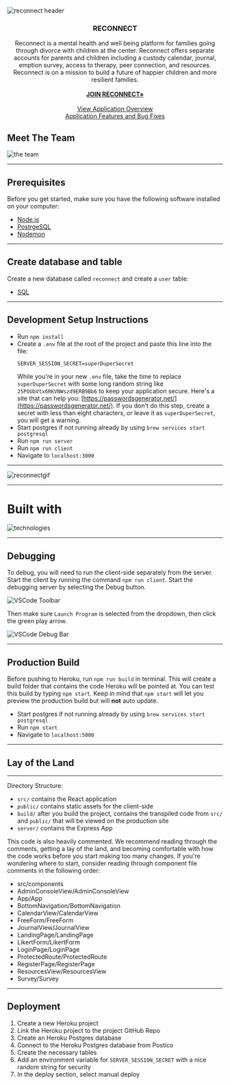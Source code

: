 ![reconnect header](https://github.com/Rhematic/ReConnect/assets/111538729/65fe148a-2687-4999-992b-e7bf422c8bd7)

<h3 align="center">RECONNECT</h3>

  <p align="center">
Reconnect is a mental health and well being platform for families going through divorce with children at the center. Reconnect offers separate accounts for parents and children including a custody calendar, journal, emption survey, access to therapy, peer connection, and resources. Reconnect is on a mission to build a future of happier children and more resilient families. 
    <br />
    <br />
<a href="LINK GOES HERE" target="_blank"><strong>JOIN RECONNECT»</strong></a>
    <br />
    <br />
    <a href="https://docs.google.com/document/d/101jtA3QJ7x5wuVp1GeXgvGrcZB8YwBn9OCv7VVni0n8/edit?usp=sharing" target="_blank">View Application Overview</a>
    <br />
    <a href="https://docs.google.com/document/d/1egaiGiEw7fzemX9nb9pkDb4jfK-DPASXCVSpf4zy5u8/edit?usp=sharing" target="_blank">Application Features and Bug Fixes</a>

   

## Meet The Team

![the team](https://github.com/Rhematic/ReConnect/assets/111538729/a9d3fa4a-0aa0-4f7c-a605-09d59c143e91)

---

## Prerequisites

Before you get started, make sure you have the following software installed on your computer:

- [Node.js](https://nodejs.org/en/)
- [PostrgeSQL](https://www.postgresql.org/)
- [Nodemon](https://nodemon.io/)

--- 

## Create database and table

Create a new database called `reconnect` and create a `user` table:

- [SQL](database.sql)

---

## Development Setup Instructions

- Run `npm install`
- Create a `.env` file at the root of the project and paste this line into the file:
  ```
  SERVER_SESSION_SECRET=superDuperSecret
  ```
  While you're in your new `.env` file, take the time to replace `superDuperSecret` with some long random string like `25POUbVtx6RKVNWszd9ERB9Bb6` to keep your application secure. Here's a site that can help you: [https://passwordsgenerator.net/](https://passwordsgenerator.net/). If you don't do this step, create a secret with less than eight characters, or leave it as `superDuperSecret`, you will get a warning.
- Start postgres if not running already by using `brew services start postgresql`
- Run `npm run server`
- Run `npm run client`
- Navigate to `localhost:3000`

---

![reconnectgif](https://github.com/Rhematic/ReConnect/assets/111538729/dfc674de-119a-4f60-ab43-220709a20001)

---

# Built with

![technologies](https://github.com/Rhematic/ReConnect/assets/111538729/1f188bae-6f4c-4e5d-9e63-1aa2d02479f7)


---

## Debugging

To debug, you will need to run the client-side separately from the server. Start the client by running the command `npm run client`. Start the debugging server by selecting the Debug button.

![VSCode Toolbar](documentation/images/vscode-toolbar.png)

Then make sure `Launch Program` is selected from the dropdown, then click the green play arrow.

![VSCode Debug Bar](documentation/images/vscode-debug-bar.png)

---

## Production Build

Before pushing to Heroku, run `npm run build` in terminal. This will create a build folder that contains the code Heroku will be pointed at. You can test this build by typing `npm start`. Keep in mind that `npm start` will let you preview the production build but will **not** auto update.

- Start postgres if not running already by using `brew services start postgresql`
- Run `npm start`
- Navigate to `localhost:5000`

---

## Lay of the Land

---

Directory Structure:

- `src/` contains the React application
- `public/` contains static assets for the client-side
- `build/` after you build the project, contains the transpiled code from `src/` and `public/` that will be viewed on the production site
- `server/` contains the Express App

This code is also heavily commented. We recommend reading through the comments, getting a lay of the land, and becoming comfortable with how the code works before you start making too many changes. If you're wondering where to start, consider reading through component file comments in the following order:

- src/components
- AdminConsoleView/AdminConsoleView
- App/App
- BottomNavigation/BottomNavigation
- CalendarView/CalendarView
- FreeForm/FreeForm
- JournalView/JournalView
- LandingPage/LandingPage
- LikertForm/LikertForm
- LoginPage/LoginPage
- ProtectedRoute/ProtectedRoute
- RegisterPage/RegisterPage
- ResourcesView/ResourcesView
 - Survey/Survey
 
 ---

## Deployment

1. Create a new Heroku project
1. Link the Heroku project to the project GitHub Repo
1. Create an Heroku Postgres database
1. Connect to the Heroku Postgres database from Postico
1. Create the necessary tables
1. Add an environment variable for `SERVER_SESSION_SECRET` with a nice random string for security
1. In the deploy section, select manual deploy

